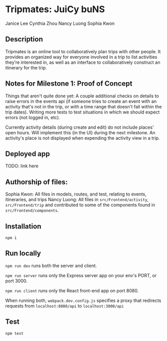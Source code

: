 # Tripmates: JuiCy buNS
Janice Lee
Cynthia Zhou
Nancy Luong
Sophia Kwon

## Description
Tripmates is an online tool to collaboratively plan trips with other people. It provides an organized way for everyone involved in a trip to list activities they’re interested in, as well as an interface to collaboratively construct an itinerary for the trip.

## Notes for Milestone 1: Proof of Concept
Things that aren't quite done yet:
A couple additional checks on details to raise errors in the events api (if someone tries to create an event with an activity that's not in the trip, or with a time range that doesn't fall within the trip dates).
Writing more tests to test situations in which we should expect errors (not logged in, etc).

Currently activity details (during create and edit) do not include places' open hours. Will implement this (in the UI) during the next milestone. An activity's place is not displayed when expending the activity view in a trip.

## Deployed app
TODO: link here

## Authorship of files:
Sophia Kwon: All files in models, routes, and test, relating to events, itineraries, and trips
Nancy Luong: All files in `src/Frontend/activity`, `src/Frontend/trip` and contributed to some of the components found in `src/Frontend/components`.

## Installation
`npm i`

## Run locally
`npm run dev` runs both the server and client.

`npm run server` runs only the Express server app on your env's PORT, or port 3000.

`npm run client` runs only the React front-end app on port 8080.

When running both, `webpack.dev.config.js` specifies a proxy that redirects requests from `localhost:8080/api` to `localhost:3000/api`

## Test
`npm test`

